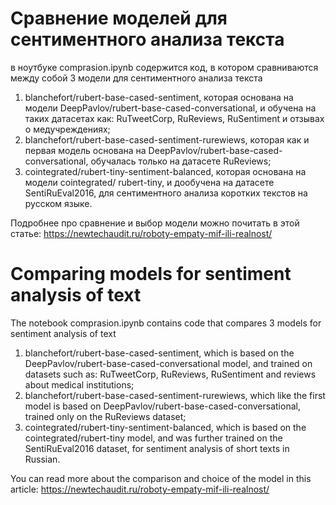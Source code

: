 # Сравнение моделей для сентиментного анализа текста 
в ноутбуке comprasion.ipynb содержится код, в котором сравниваются между собой 3 модели для сентиментного анализа текста

1.	blanchefort/rubert-base-cased-sentiment, которая основана на модели DeepPavlov/rubert-base-cased-conversational, и обучена на таких датасетах как: RuTweetCorp, RuReviews, RuSentiment и отзывах о медучреждениях;
2.	blanchefort/rubert-base-cased-sentiment-rurewiews, которая как и первая модель основана на DeepPavlov/rubert-base-cased-conversational, обучалась только на датасете RuReviews;
3.	cointegrated/rubert-tiny-sentiment-balanced, которая основана на модели cointegrated/ rubert-tiny, и дообучена на датасете SentiRuEval2016, для сентиментного анализа коротких текстов на русском языке.

Подробнее про сравнение и выбор модели можно почитать в этой статье: https://newtechaudit.ru/roboty-empaty-mif-ili-realnost/

# Comparing models for sentiment analysis of text 
The notebook comprasion.ipynb contains code that compares 3 models for sentiment analysis of text

1. blanchefort/rubert-base-cased-sentiment, which is based on the DeepPavlov/rubert-base-cased-conversational model, and trained on datasets such as: RuTweetCorp, RuReviews, RuSentiment and reviews about medical institutions;
2. blanchefort/rubert-base-cased-sentiment-rurewiews, which like the first model is based on DeepPavlov/rubert-base-cased-conversational, trained only on the RuReviews dataset;
3. cointegrated/rubert-tiny-sentiment-balanced, which is based on the cointegrated/rubert-tiny model, and was further trained on the SentiRuEval2016 dataset, for sentiment analysis of short texts in Russian.

You can read more about the comparison and choice of the model in this article: https://newtechaudit.ru/roboty-empaty-mif-ili-realnost/
